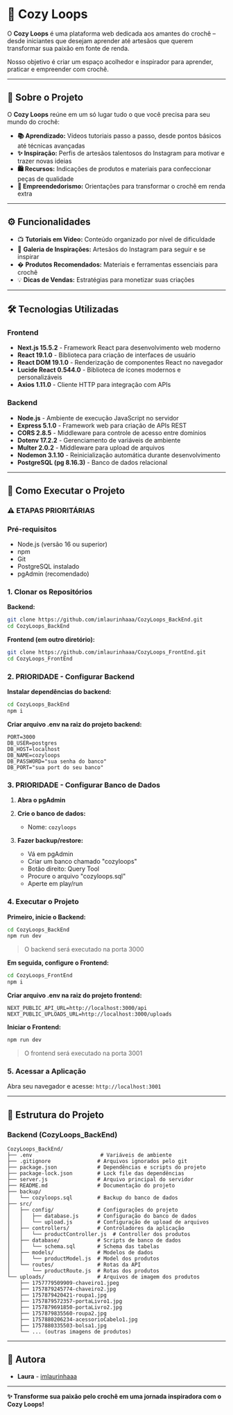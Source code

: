 # 🧶 Cozy Loops

O **Cozy Loops** é uma plataforma web dedicada aos amantes do crochê – desde iniciantes que desejam aprender até artesãos que querem transformar sua paixão em fonte de renda.

Nosso objetivo é criar um espaço acolhedor e inspirador para aprender, praticar e empreender com crochê.

---

## 🌟 Sobre o Projeto

O **Cozy Loops** reúne em um só lugar tudo o que você precisa para seu mundo do crochê:

- **📚 Aprendizado:** Vídeos tutoriais passo a passo, desde pontos básicos até técnicas avançadas
- **✨ Inspiração:** Perfis de artesãos talentosos do Instagram para motivar e trazer novas ideias  
- **🛍️ Recursos:** Indicações de produtos e materiais para confeccionar peças de qualidade
- **💼 Empreendedorismo:** Orientações para transformar o crochê em renda extra

---

## ⚙️ Funcionalidades

- 📺 **Tutoriais em Vídeo:** Conteúdo organizado por nível de dificuldade
- 📸 **Galeria de Inspirações:** Artesãos do Instagram para seguir e se inspirar
- � **Produtos Recomendados:** Materiais e ferramentas essenciais para crochê
- 💡 **Dicas de Vendas:** Estratégias para monetizar suas criações

---

## 🛠️ Tecnologias Utilizadas

### Frontend
- **Next.js 15.5.2** - Framework React para desenvolvimento web moderno
- **React 19.1.0** - Biblioteca para criação de interfaces de usuário
- **React DOM 19.1.0** - Renderização de componentes React no navegador
- **Lucide React 0.544.0** - Biblioteca de ícones modernos e personalizáveis
- **Axios 1.11.0** - Cliente HTTP para integração com APIs

### Backend
- **Node.js** - Ambiente de execução JavaScript no servidor
- **Express 5.1.0** - Framework web para criação de APIs REST
- **CORS 2.8.5** - Middleware para controle de acesso entre domínios
- **Dotenv 17.2.2** - Gerenciamento de variáveis de ambiente
- **Multer 2.0.2** - Middleware para upload de arquivos
- **Nodemon 3.1.10** - Reinicialização automática durante desenvolvimento
- **PostgreSQL (pg 8.16.3)** - Banco de dados relacional

---

## 🚀 Como Executar o Projeto

### ⚠️ ETAPAS PRIORITÁRIAS

### Pré-requisitos
- Node.js (versão 16 ou superior)
- npm
- Git
- PostgreSQL instalado
- pgAdmin (recomendado)

### 1. Clonar os Repositórios

**Backend:**
```bash
git clone https://github.com/imlaurinhaaa/CozyLoops_BackEnd.git
cd CozyLoops_BackEnd
```

**Frontend (em outro diretório):**
```bash
git clone https://github.com/imlaurinhaaa/CozyLoops_FrontEnd.git
cd CozyLoops_FrontEnd
```

### 2. **PRIORIDADE - Configurar Backend**

**Instalar dependências do backend:**
```bash
cd CozyLoops_BackEnd
npm i
```

**Criar arquivo .env na raiz do projeto backend:**
```env
PORT=3000
DB_USER=postgres
DB_HOST=localhost
DB_NAME=cozyloops
DB_PASSWORD="sua senha do banco"
DB_PORT="sua port do seu banco"
```

### 3. **PRIORIDADE - Configurar Banco de Dados**

1. **Abra o pgAdmin**
2. **Crie o banco de dados:**
   - Nome: `cozyloops`

3. **Fazer backup/restore:**
   - Vá em pgAdmin
   - Criar um banco chamado "cozyloops"
   - Botão direito: Query Tool
   - Procure o arquivo "cozyloops.sql"
   - Aperte em play/run

### 4. Executar o Projeto

**Primeiro, inicie o Backend:**
```bash
cd CozyLoops_BackEnd
npm run dev
```
> O backend será executado na porta 3000

**Em seguida, configure o Frontend:**
```bash
cd CozyLoops_FrontEnd
npm i
```

**Criar arquivo .env na raiz do projeto frontend:**
```env
NEXT_PUBLIC_API_URL=http://localhost:3000/api
NEXT_PUBLIC_UPLOADS_URL=http://localhost:3000/uploads
```

**Iniciar o Frontend:**
```bash
npm run dev
```
> O frontend será executado na porta 3001

### 5. Acessar a Aplicação

Abra seu navegador e acesse: `http://localhost:3001`

---

## 📁 Estrutura do Projeto

### Backend (CozyLoops_BackEnd)
```
CozyLoops_BackEnd/
├── .env                      # Variáveis de ambiente
├── .gitignore               # Arquivos ignorados pelo git
├── package.json             # Dependências e scripts do projeto
├── package-lock.json        # Lock file das dependências
├── server.js                # Arquivo principal do servidor
├── README.md                # Documentação do projeto
├── backup/
│   └── cozyloops.sql        # Backup do banco de dados
├── src/
│   ├── config/              # Configurações do projeto
│   │   ├── database.js      # Configuração do banco de dados
│   │   └── upload.js        # Configuração de upload de arquivos
│   ├── controllers/         # Controladores da aplicação
│   │   └── productController.js  # Controller dos produtos
│   ├── database/            # Scripts de banco de dados
│   │   └── schema.sql       # Schema das tabelas
│   ├── models/              # Modelos de dados
│   │   └── productModel.js  # Model dos produtos
│   └── routes/              # Rotas da API
│       └── productRoute.js  # Rotas dos produtos
└── uploads/                 # Arquivos de imagem dos produtos
    ├── 1757779509909-chaveiro1.jpeg
    ├── 1757879245774-chaveiro2.jpg
    ├── 1757879420421-roupa1.jpg
    ├── 1757879572357-portaLivro1.jpg
    ├── 1757879691850-portaLivro2.jpg
    ├── 1757879835560-roupa2.jpg
    ├── 1757880206234-acessorioCabelo1.jpg
    ├── 1757880335503-bolsa1.jpg
    └── ... (outras imagens de produtos)
```
---

## 👥 Autora

- **Laura** - [imlaurinhaaa](https://github.com/imlaurinhaaa)

---

**✨ Transforme sua paixão pelo crochê em uma jornada inspiradora com o Cozy Loops!**
